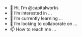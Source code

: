 - 👋 Hi, I’m @capitalworks
- 👀 I’m interested in ...
- 🌱 I’m currently learning ...
- 💞️ I’m looking to collaborate on ...
- 📫 How to reach me ...

<!---
capitalworks/capitalworks is a ✨ special ✨ repository because its `README.md` (this file) appears on your GitHub profile.
You can click the Preview link to take a look at your changes.
--->
